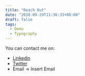 ```yaml
---
title: "Reach Out"
date: "2018-09-29T11:36:33+08:00"
draft: false
tags:
  - Demo
  - Typography
---
```


You can contact me on:
- [Linkedin](https://www.linkedin.com/in/hassanbhatti/?originalSubdomain=ca)
- [Twitter](https://twitter.com/hwbhatti)
- Email -> Insert Email